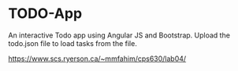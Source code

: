 # TODO-App

An interactive Todo app using Angular JS and Bootstrap.
Upload the todo.json file to load tasks from the file.

https://www.scs.ryerson.ca/~mmfahim/cps630/lab04/


